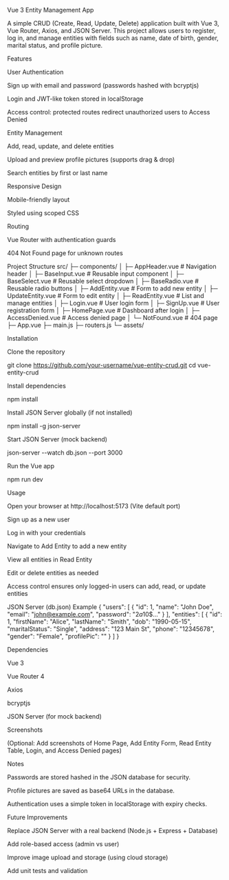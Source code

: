 Vue 3 Entity Management App

A simple CRUD (Create, Read, Update, Delete) application built with Vue 3, Vue Router, Axios, and JSON Server. This project allows users to register, log in, and manage entities with fields such as name, date of birth, gender, marital status, and profile picture.

Features

User Authentication

Sign up with email and password (passwords hashed with bcryptjs)

Login and JWT-like token stored in localStorage

Access control: protected routes redirect unauthorized users to Access Denied

Entity Management

Add, read, update, and delete entities

Upload and preview profile pictures (supports drag & drop)

Search entities by first or last name

Responsive Design

Mobile-friendly layout

Styled using scoped CSS

Routing

Vue Router with authentication guards

404 Not Found page for unknown routes

Project Structure
src/
├─ components/
│  ├─ AppHeader.vue       # Navigation header
│  ├─ BaseInput.vue       # Reusable input component
│  ├─ BaseSelect.vue      # Reusable select dropdown
│  ├─ BaseRadio.vue       # Reusable radio buttons
│  ├─ AddEntity.vue       # Form to add new entity
│  ├─ UpdateEntity.vue    # Form to edit entity
│  ├─ ReadEntity.vue      # List and manage entities
│  ├─ Login.vue           # User login form
│  ├─ SignUp.vue          # User registration form
│  ├─ HomePage.vue        # Dashboard after login
│  ├─ AccessDenied.vue    # Access denied page
│  └─ NotFound.vue        # 404 page
├─ App.vue
├─ main.js
├─ routers.js
└─ assets/

Installation

Clone the repository

git clone https://github.com/your-username/vue-entity-crud.git
cd vue-entity-crud


Install dependencies

npm install


Install JSON Server globally (if not installed)

npm install -g json-server


Start JSON Server (mock backend)

json-server --watch db.json --port 3000


Run the Vue app

npm run dev

Usage

Open your browser at http://localhost:5173 (Vite default port)

Sign up as a new user

Log in with your credentials

Navigate to Add Entity to add a new entity

View all entities in Read Entity

Edit or delete entities as needed

Access control ensures only logged-in users can add, read, or update entities

JSON Server (db.json) Example
{
  "users": [
    {
      "id": 1,
      "name": "John Doe",
      "email": "john@example.com",
      "password": "$2a$10$..."
    }
  ],
  "entities": [
    {
      "id": 1,
      "firstName": "Alice",
      "lastName": "Smith",
      "dob": "1990-05-15",
      "maritalStatus": "Single",
      "address": "123 Main St",
      "phone": "12345678",
      "gender": "Female",
      "profilePic": ""
    }
  ]
}

Dependencies

Vue 3

Vue Router 4

Axios

bcryptjs

JSON Server (for mock backend)

Screenshots

(Optional: Add screenshots of Home Page, Add Entity Form, Read Entity Table, Login, and Access Denied pages)

Notes

Passwords are stored hashed in the JSON database for security.

Profile pictures are saved as base64 URLs in the database.

Authentication uses a simple token in localStorage with expiry checks.

Future Improvements

Replace JSON Server with a real backend (Node.js + Express + Database)

Add role-based access (admin vs user)

Improve image upload and storage (using cloud storage)

Add unit tests and validation